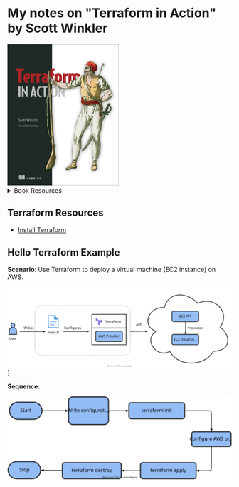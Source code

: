 # My notes on "Terraform in Action" by Scott Winkler

<img src='images/20250413144136.png' width='250'/>

<details>
<summary>Book Resources</summary>

- [Book Code](https://github.com/terraform-in-action/manning-code)

</details>

## Terraform Resources
- [Install Terraform](https://developer.hashicorp.com/terraform/tutorials/aws-get-started/install-cli)

## Hello Terraform Example

**Scenario**: Use Terraform to deploy a virtual machine (EC2 instance) on AWS.

![Terraform Hello World Overview](./ch01/1-hello-terraform-ec2/20250421-ch01-terraform-hello-overview.svg)]

**Sequence**: 

![Terraform Hello World Sequence](./ch01/1-hello-terraform-ec2/20250421-ch01-terraform-hello-sequence.svg)
